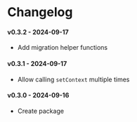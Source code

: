 # Changelog

#### v0.3.2 - 2024-09-17

- Add migration helper functions

#### v0.3.1 - 2024-09-17

- Allow calling `setContext` multiple times

#### v0.3.0 - 2024-09-16

- Create package
